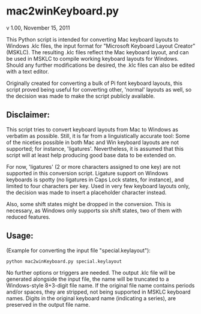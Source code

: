 __mac2winKeyboard.py__
=====
v 1.00, November 15, 2011

This Python script is intended for converting Mac keyboard layouts to Windows
.klc files, the input format for "Microsoft Keyboard Layout Creator" (MSKLC).
The resulting .klc files reflect the Mac keyboard layout, and can be used in
MSKLC to compile working keyboard layouts for Windows. Should any further
modifications be desired, the .klc files can also be edited with a text editor.

Originally created for converting a bulk of Pi font keyboard layouts, this
script proved being useful for converting other, 'normal' layouts as well, 
so the decision was made to make the script publicly available.

Disclaimer:
----

This script tries to convert keyboard layouts from Mac to Windows as verbatim as
possible. Still, it is far from a linguistically accurate tool: Some of the
niceties possible in both Mac and Win keyboard layouts are not supported; for
instance, 'ligatures'. Nevertheless, it is assumed that this script will at
least help producing good base data to be extended on.

For now, 'ligatures' (2 or more characters assigned to one key) are not
supported in this conversion script. Ligature support on Windows keyboards is
spotty (no ligatures in Caps Lock states, for instance), and limited to four
characters per key. Used in very few keyboard layouts only, the decision was
made to insert a placeholder character instead.

Also, some shift states might be dropped in the conversion. This is necessary,
as Windows only supports six shift states, two of them with reduced features.

Usage:
----

(Example for converting the input file "special.keylayout"):

	python mac2winKeyboard.py special.keylayout

No further options or triggers are needed.
The output .klc file will be generated alongside the input file, the name will
be truncated to a Windows-style 8+3-digit file name. If the original file name
contains periods and/or spaces, they are stripped, not being supported in MSKLC keyboard names.
Digits in the original keyboard name (indicating a series), are preserved in the output file
name.
